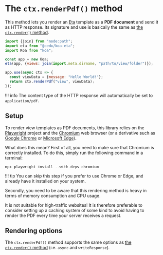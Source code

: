 # The `ctx.renderPdf()` method
This method lets you render an [Eta](https://eta.js.org) template as a **PDF document** and send it as HTTP response.
Its signature and use is basically the same as [the `ctx.render()` method](html.md).

```js
import {join} from "node:path";
import eta from "@cedx/koa-eta";
import Koa from "koa";

const app = new Koa;
eta(app, {views: join(import.meta.dirname, "path/to/view/folder")});

app.use(async ctx => {
  const viewData = {message: "Hello World!"};
  return ctx.renderPdf("view", viewData);
});
```

!!! info
    The content type of the HTTP response will automatically be set to `application/pdf`.

## Setup
To render view templates as PDF documents, this library relies on the [Playwright](https://playwright.dev) project
and the [Chromium](https://www.chromium.org/Home) web browser (or a derivative
such as [Google Chrome](https://www.google.com/chrome) or [Microsoft Edge](https://www.microsoft.com/edge)).

What does this mean? First of all, you need to make sure that Chromium is correctly installed.
To do this, simply run the following command in a terminal:

```shell
npx playwright install --with-deps chromium
```

!!! tip
    You can skip this step if you prefer to use Chrome or Edge, and already have it installed on your system.

Secondly, you need to be aware that this rendering method is heavy in terms of memory consumption and CPU usage.

It is not suitable for high-traffic websites! It is therefore preferable to consider setting up
a caching system of some kind to avoid having to render the PDF every time your server receives a request.

## Rendering options
The `ctx.renderPdf()` method supports the same options as [the `ctx.render()` method](html.md) (i.e. `async` and `writeResponse`).

